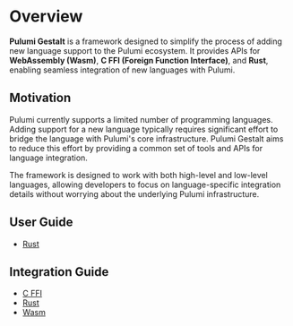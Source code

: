 # Overview

**Pulumi Gestalt** is a framework designed to simplify the process of adding new language support to the Pulumi
ecosystem. It provides APIs for **WebAssembly (Wasm)**, **C FFI (Foreign Function Interface)**, and **Rust**, enabling
seamless integration of new languages with Pulumi.

## Motivation

Pulumi currently supports a limited number of programming languages. Adding support for a new language typically
requires significant effort to bridge the language with Pulumi's core infrastructure. Pulumi Gestalt aims to reduce this
effort by providing a common set of tools and APIs for language integration.

The framework is designed to work with both high-level and low-level languages, allowing developers to focus on
language-specific integration details without worrying about the underlying Pulumi infrastructure.

## User Guide

- [Rust](languages/rust/index.md)

## Integration Guide

- [C FFI](integrations/c-ffi.md)
- [Rust](integrations/rust.md)
- [Wasm](integrations/wasm.md)
